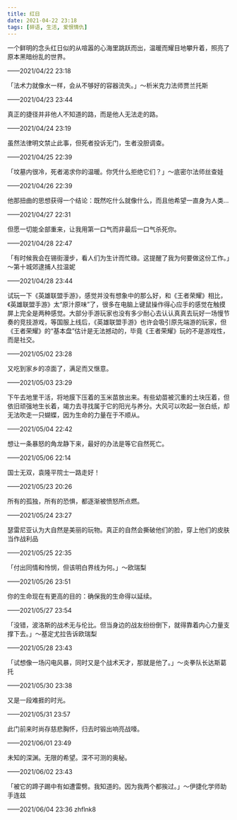 ```yaml
---
title: 红日
date: 2021-04-22 23:18
tags: [碎语, 生活, 爱恨情仇]
---
```


一个鲜明的念头红日似的从喧嚣的心海里跳跃而出，温暖而耀目地攀升着，照亮了原本黑暗纷乱的世界。

——2021/04/22 23:18

「法术力就像水一样，会从不够好的容器流失。」～析米克力法师贾兰托斯

——2021/04/23 23:44

真正的捷径并非他人不知道的路，而是他人无法走的路。

——2021/04/24 23:19

虽然法律明文禁止此事，但死者投诉无门，生者没胆调查。

——2021/04/25 22:39

「坟墓内很冷，死者渴求你的温暖。你凭什么拒绝它们？」～底密尔法师丝查娃

——2021/04/26 22:39

他那扭曲的思想获得一个结论：既然吃什么就像什么，而且他希望一直身为人类...

——2021/04/27 22:31

但愿一切能全部重来，让我用第一口气而非最后一口气杀死你。

——2021/04/28 22:47

「有时候我会在锡街漫步，看人们为生计而忙碌。这提醒了我为何要做这份工作。」～第十城郊逮捕人拉温妮

——2021/04/28 23:44

试玩一下《英雄联盟手游》，感觉并没有想象中的那么好，和《王者荣耀》相比，《英雄联盟手游》太“原汁原味”了，很多在电脑上键鼠操作得心应手的感觉在触摸屏上完全是两种感觉。大部分手游玩家也没有多少耐心去认认真真去玩好一场慢节奏的竞技游戏，等国服上线后，《英雄联盟手游》也许会吸引原先端游的玩家，但《王者荣耀》的“基本盘”估计是无法撼动的，毕竟《王者荣耀》玩的不是游戏性，而是社交。

——2021/05/02 23:28

又吃到家乡的凉面了，满足而又惬意。

——2021/05/03 23:29

下午去地里干活，将地膜下压着的玉米苗放出来。有些幼苗被沉重的土块压着，但依旧顽强地生长着，竭力去寻找属于它的阳光与养分。大风可以吹起一张白纸，却无法吹走一只蝴蝶，因为生命的力量在于不顺从。

——2021/05/04 22:42

想让一条暴怒的角龙静下来，最好的办法是等它自然死亡。

——2021/05/06 22:14

国士无双，袁隆平院士一路走好！

——2021/05/23 20:26

所有的孤独，所有的恐惧，都逐渐被愤怒所点燃。

——2021/05/24 23:27

瑟雷尼亚认为大自然是美丽的玩物。真正的自然会撕破他们的脸，穿上他们的皮肤当作战利品

——2021/05/25 22:35

「付出同情和怜悯，但该明白界线为何。」～欧瑞梨

——2021/05/26 23:51

你的生命现在有更高的目的：确保我的生命得以延续。

——2021/05/27 23:54

「没错，波洛斯的战术无与伦比。但当身边的战友纷纷倒下，就得靠着内心力量支撑下去。」～基定尤拉告诉欧瑞梨

——2021/05/28 23:43

「试想像一场闪电风暴，同时又是个战术天才，那就是他了。」～炎拳队长达斯葛托

——2021/05/30 23:38

又是一段难捱的时光。

——2021/05/31 23:57

此门前来时尚存慈悲胸怀，归去时锻出响亮战嚎。

——2021/06/01 23:49

未知的深渊。无限的希望。深不可测的奥秘。

——2021/06/02 23:43

「被它的蹄子踢中有如遭雷劈。我知道的。因为我两个都挨过。」～伊捷化学师助手连兹

——2021/06/04 23:36 zhflnk8

